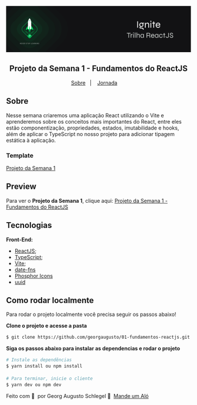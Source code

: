 <img alt="Ignite ReactJS" src="https://github.com/georgaugusto/ignite-react-js/blob/main/public/ignite-react.png" />
<h2 align="center">
  Projeto da Semana 1 - Fundamentos do ReactJS
</h2>

<p align="center">
  <a href="#Sobre">Sobre</a>&nbsp;&nbsp;&nbsp;|&nbsp;&nbsp;&nbsp;
  <a href="#Jornada">Jornada</a>&nbsp;&nbsp;&nbsp;&nbsp;&nbsp;&nbsp;
</p>

## Sobre
Nesse semana criaremos uma aplicação React utilizando o Vite e aprenderemos sobre os conceitos mais importantes do React, entre eles estão componentização, propriedades, estados, imutabilidade e hooks, além de aplicar o TypeScript no nosso projeto para adicionar tipagem estática à aplicação.


### Template

[Projeto da Semana 1](https://www.figma.com/community/file/1113573231685349036)

## Preview
Para ver o **Projeto da Semana 1**, clique aqui: [Projeto da Semana 1 - Fundamentos do ReactJS](https://ignitefeed.netlify.app/)</br>

## Tecnologias

**Front-End:**
- [ReactJS](https://nextjs.org/);
- [TypeScript](https://www.typescriptlang.org/);
- [Vite](https://vitejs.dev/);
- [date-fns](https://date-fns.org/)
- [Phosphor Icons](https://phosphoricons.com/)
- [uuid](https://github.com/uuidjs/uuid)


## Como rodar localmente

Para rodar o projeto localmente você precisa seguir os passos abaixo!

**Clone o projeto e acesse a pasta**


```bash
$ git clone https://github.com/georgaugusto/01-fundamentos-reactjs.git && cd 01-fundamentos-reactjs
```

**Siga os passos abaixo para instalar as dependencias e rodar o projeto**

```bash
# Instale as dependências
$ yarn install ou npm install

# Para terminar, inicie o cliente
$ yarn dev ou npm dev
```

Feito com 💜 &nbsp;por Georg Augusto Schlegel 👋 &nbsp;[Mande um Aló](https://www.linkedin.com/in/georgaugusto/)
